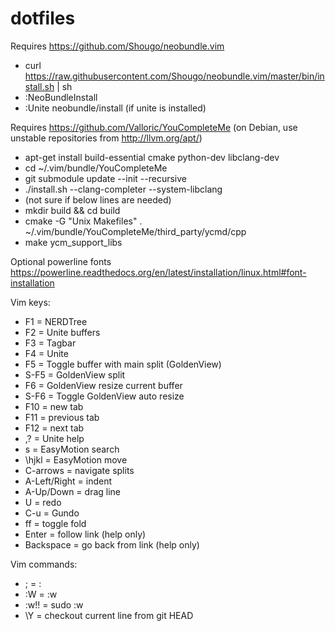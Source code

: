 dotfiles
========

Requires https://github.com/Shougo/neobundle.vim
- curl https://raw.githubusercontent.com/Shougo/neobundle.vim/master/bin/install.sh | sh
- :NeoBundleInstall
- :Unite neobundle/install (if unite is installed)

Requires https://github.com/Valloric/YouCompleteMe
(on Debian, use unstable repositories from http://llvm.org/apt/)
- apt-get install build-essential cmake python-dev libclang-dev
- cd ~/.vim/bundle/YouCompleteMe
- git submodule update --init --recursive
- ./install.sh --clang-completer --system-libclang
- (not sure if below lines are needed)
- mkdir build && cd build
- cmake -G "Unix Makefiles" . ~/.vim/bundle/YouCompleteMe/third_party/ycmd/cpp
- make ycm_support_libs

Optional powerline fonts https://powerline.readthedocs.org/en/latest/installation/linux.html#font-installation

Vim keys:
- F1 = NERDTree
- F2 = Unite buffers
- F3 = Tagbar
- F4 = Unite
- F5 = Toggle buffer with main split (GoldenView)
- S-F5 = GoldenView split
- F6 = GoldenView resize current buffer
- S-F6 = Toggle GoldenView auto resize
- F10 = new tab
- F11 = previous tab
- F12 = next tab
- ,? = Unite help
- s = EasyMotion search
- \hjkl = EasyMotion move
- C-arrows = navigate splits
- A-Left/Right = indent
- A-Up/Down = drag line
- U = redo
- C-u = Gundo
- ff = toggle fold
- Enter = follow link (help only)
- Backspace = go back from link (help only)

Vim commands:
- ; = :
- :W = :w
- :w!! = sudo :w
- \Y = checkout current line from git HEAD
